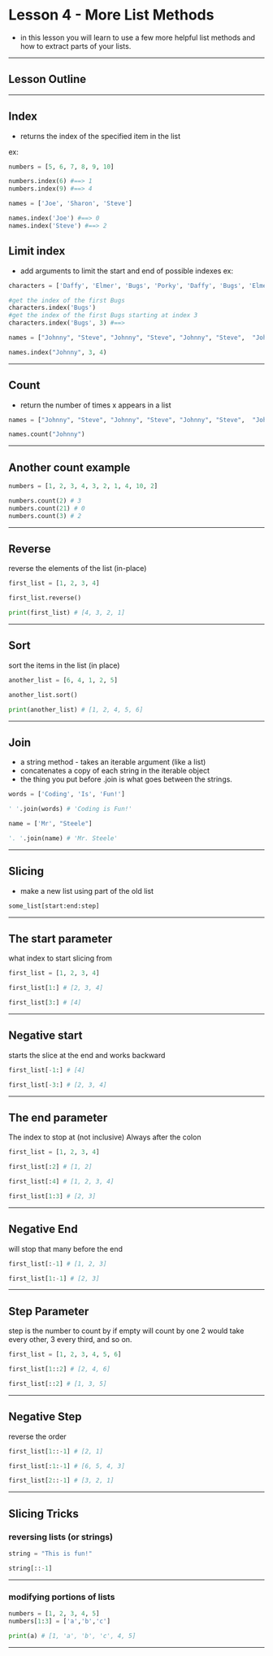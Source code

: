 # Lesson 4 - More List Methods
- in this lesson you will learn to use a few more helpful list methods and how to extract parts of your lists.


----

## Lesson Outline


----

## Index
- returns the index of the specified item in the list

ex:
```python
numbers = [5, 6, 7, 8, 9, 10]

numbers.index(6) #==> 1
numbers.index(9) #==> 4

names = ['Joe', 'Sharon', 'Steve']

names.index('Joe') #==> 0
names.index('Steve') #==> 2

```

## Limit index
- add arguments to limit the start and end of possible indexes
ex:
```python
characters = ['Daffy', 'Elmer', 'Bugs', 'Porky', 'Daffy', 'Bugs', 'Elmer']

#get the index of the first Bugs
characters.index('Bugs')
#get the index of the first Bugs starting at index 3
characters.index('Bugs', 3) #==> 

names = ["Johnny", "Steve", "Johnny", "Steve", "Johnny", "Steve",  "Johnny", "Steve", "Johnny", "Steve", "Johnny" ]

names.index("Johnny", 3, 4)
```


----

## Count
- return the number of times x appears in a list

```python
names = ["Johnny", "Steve", "Johnny", "Steve", "Johnny", "Steve",  "Johnny", "Steve", "Johnny", "Steve", "Johnny" ]

names.count("Johnny")
```


----

## Another count example
```python
numbers = [1, 2, 3, 4, 3, 2, 1, 4, 10, 2]

numbers.count(2) # 3
numbers.count(21) # 0
numbers.count(3) # 2
```


----

## Reverse 
reverse the elements of the list (in-place)

```python
first_list = [1, 2, 3, 4]

first_list.reverse()

print(first_list) # [4, 3, 2, 1]
```


----

## Sort
sort the items in the list (in place)
```python
another_list = [6, 4, 1, 2, 5]

another_list.sort()

print(another_list) # [1, 2, 4, 5, 6]
```


----

## Join
- a string method - takes an iterable argument (like a list)
- concatenates a copy of each string in the iterable object
- the thing you put before .join is what goes between the strings.

```python
words = ['Coding', 'Is', 'Fun!']

' '.join(words) # 'Coding is Fun!'

name = ['Mr', "Steele"]

'. '.join(name) # 'Mr. Steele'
```


----

## Slicing
- make a new list using part of the old list

```python
some_list[start:end:step]
```


----

## The start parameter
what index to start slicing from
```python
first_list = [1, 2, 3, 4]

first_list[1:] # [2, 3, 4]

first_list[3:] # [4]
```


----

## Negative start
starts the slice at the end and works backward

```python
first_list[-1:] # [4]

first_list[-3:] # [2, 3, 4]
``` 


----

## The end parameter
The index to stop at  (not inclusive)
Always after the colon

```python
first_list = [1, 2, 3, 4]

first_list[:2] # [1, 2]

first_list[:4] # [1, 2, 3, 4]

first_list[1:3] # [2, 3]
```


----

## Negative End
will stop that many before the end
```python
first_list[:-1] # [1, 2, 3]

first_list[1:-1] # [2, 3]
```


----

## Step Parameter
step is the number to count by
if empty will count by one
2 would take every other, 3 every third, and so on.

```python
first_list = [1, 2, 3, 4, 5, 6]

first_list[1::2] # [2, 4, 6]

first_list[::2] # [1, 3, 5]
```


----


## Negative Step
reverse the order
```python
first_list[1::-1] # [2, 1]

first_list[:1:-1] # [6, 5, 4, 3]

first_list[2::-1] # [3, 2, 1]
```


----

## Slicing Tricks
### reversing lists (or strings)

```python
string = "This is fun!"

string[::-1]
```


----

### modifying portions of lists
```python
numbers = [1, 2, 3, 4, 5]
numbers[1:3] = ['a','b','c']

print(a) # [1, 'a', 'b', 'c', 4, 5]
```


----








